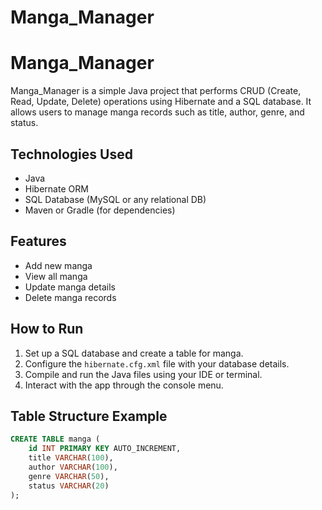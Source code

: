 # Manga_Manager
# Manga_Manager

Manga_Manager is a simple Java project that performs CRUD (Create, Read, Update, Delete) operations using Hibernate and a SQL database. It allows users to manage manga records such as title, author, genre, and status.

## Technologies Used

- Java
- Hibernate ORM
- SQL Database (MySQL or any relational DB)
- Maven or Gradle (for dependencies)

## Features

- Add new manga
- View all manga
- Update manga details
- Delete manga records

## How to Run

1. Set up a SQL database and create a table for manga.
2. Configure the `hibernate.cfg.xml` file with your database details.
3. Compile and run the Java files using your IDE or terminal.
4. Interact with the app through the console menu.

## Table Structure Example

```sql
CREATE TABLE manga (
    id INT PRIMARY KEY AUTO_INCREMENT,
    title VARCHAR(100),
    author VARCHAR(100),
    genre VARCHAR(50),
    status VARCHAR(20)
);
